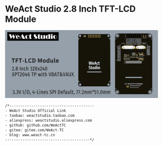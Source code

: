 # WeAct Studio 2.8 Inch TFT-LCD Module
!["2.8 Inch TFT-LCD Module"](./Images/1.png)

```
/*---------------------------------------
- WeAct Studio Official Link
- taobao: weactstudio.taobao.com
- aliexpress: weactstudio.aliexpress.com
- github: github.com/WeActTC
- gitee: gitee.com/WeAct-TC
- blog: www.weact-tc.cn
---------------------------------------*/
```
